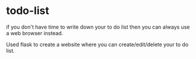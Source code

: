 # todo-list

if you don't have time to write down your to do list then you can always use a web browser instead.

Used flask to create a website where you can create/edit/delete your to do list.
